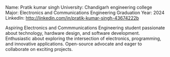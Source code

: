 Name: Pratik kumar singh
University: Chandigarh engineering college
Major: Electronics and Communications Engineering
Graduation Year: 2024
LinkedIn: http://linkedin.com/in/pratik-kumar-singh-43674222b
 
Aspiring Electronics and Commmunications Engineering student passionate about technology, hardware design, and software development.
Enthusiastic about exploring the intersection of electronics, programming, and innovative applications. 
Open-source advocate and eager to collaborate on exciting projects.


<!---
Singh-pratik08/Singh-pratik08 is a ✨ special ✨ repository because its `README.md` (this file) appears on your GitHub profile.
You can click the Preview link to take a look at your changes.
--->
